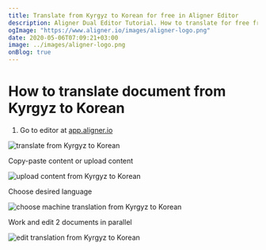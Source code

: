 ```yaml
---
title: Translate from Kyrgyz to Korean for free in Aligner Editor
description: Aligner Dual Editor Tutorial. How to translate for free from Kyrgyz to Korean. Aligner is multilingual document management platform. 
ogImage: "https://www.aligner.io/images/aligner-logo.png"
date: 2020-05-06T07:09:21+03:00
image: ../images/aligner-logo.png
onBlog: true
---
```


# How to translate document from Kyrgyz to Korean

1. Go to editor at [app.aligner.io](https://app.aligner.io "Aligner App web page")

![translate from Kyrgyz to Korean](../aligner-blank-editor.png "translate from Kyrgyz to Korean")

Copy-paste content or upload content

![upload content from Kyrgyz to Korean](../aligner-uploaded-document.png "upload content from Kyrgyz to Korean")

Choose desired language

![choose machine translation from Kyrgyz to Korean](../aligner-language-dropdown.png "choose machine translation from Kyrgyz to Korean")

Work and edit 2 documents in parallel

![edit translation from Kyrgyz to Korean](../aligner-double-sitded-editor.png "edit translation from Kyrgyz to Korean")

